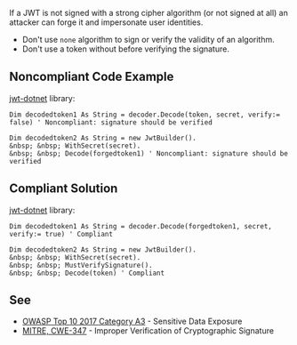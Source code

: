
If a JWT is not signed with a strong cipher algorithm (or not signed at all) an attacker can forge it and impersonate user identities.

- Don't use `none` algorithm to sign or verify the validity of an algorithm.
- Don't use a token without before verifying the signature.


## Noncompliant Code Example

[jwt-dotnet](https://github.com/jwt-dotnet/jwt) library:


    Dim decodedtoken1 As String = decoder.Decode(token, secret, verify:= false) ' Noncompliant: signature should be verified
    
    Dim decodedtoken2 As String = new JwtBuilder().
    &nbsp; &nbsp; WithSecret(secret).
    &nbsp; &nbsp; Decode(forgedtoken1) ' Noncompliant: signature should be verified


## Compliant Solution

[jwt-dotnet](https://github.com/jwt-dotnet/jwt) library:


    Dim decodedtoken1 As String = decoder.Decode(forgedtoken1, secret, verify:= true) ' Compliant
    
    Dim decodedtoken2 As String = new JwtBuilder().
    &nbsp; &nbsp; WithSecret(secret).
    &nbsp; &nbsp; MustVerifySignature().
    &nbsp; &nbsp; Decode(token) ' Compliant


## See

- [OWASP Top 10 2017 Category A3](https://www.owasp.org/index.php/Top_10-2017_A3-Sensitive_Data_Exposure) - Sensitive Data Exposure<br>
- [MITRE, CWE-347](https://cwe.mitre.org/data/definitions/347.html) - Improper Verification of Cryptographic Signature

